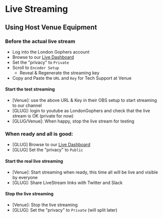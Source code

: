 # Live Streaming 
## Using Host Venue Equipment
### Before the actual live stream
- Log into the London Gophers account
- Browse to our [Live Dashboard](https://www.youtube.com/live_dashboard)
- Set the "privacy" to `Private`
- Scroll to `Encoder Setup`
  - Reveal & Regenerate the streaming key
- Copy and Paste the `URL` and `Key` for Tech Support at Venue

####  Start the test streaming
- [Venue]: use the above URL & Key in their OBS setup to start streaming to our channel
- [GLUG]: login to youtube as LondonGophers and check that the live stream is OK (private for now)
- [GLUG/Venue]: When happy, stop the live stream for testing

### When ready and all is good:
- [GLUG] Browse to our [Live Dashboard](https://www.youtube.com/live_dashboard)
- [GLUG] Set the "privacy" to `Public`

####  Start the real live streaming
- [Venue]: Start streaming when ready, this time all will be live and visible by everyone
- [GLUG]: Share LiveStream links with Twitter and Slack

####  Stop the live streaming
- [Venue]: Stop the live streaming
- [GLUG]: Set the "privacy" to `Private` (will split later)
